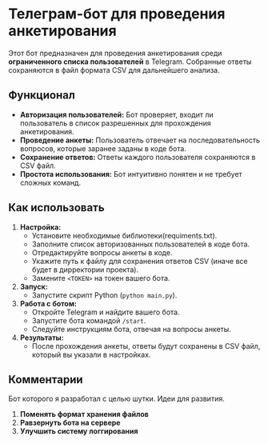 # Телеграм-бот для проведения анкетирования

Этот бот предназначен для проведения анкетирования среди **ограниченного списка пользователей** в Telegram. Собранные ответы сохраняются в файл формата CSV для дальнейшего анализа.

## Функционал

*   **Авторизация пользователей:** Бот проверяет, входит ли пользователь в список разрешенных для прохождения анкетирования.
*   **Проведение анкеты:** Пользователь отвечает на последовательность вопросов, которые заранее заданы в коде бота.
*   **Сохранение ответов:** Ответы каждого пользователя сохраняются в CSV файл.
*   **Простота использования:** Бот интуитивно понятен и не требует сложных команд.

## Как использовать

1.  **Настройка:**
    *   Установите необходимые библиотеки(requiments.txt).
    *   Заполните список авторизованных пользователей в коде бота.
    *   Отредактируйте вопросы анкеты в коде.
    *   Укажите путь к файлу для сохранения ответов CSV (иначе все будет в дирректории проекта).
    *   Замените `<TOKEN>` на токен вашего бота.
2.  **Запуск:**
    *   Запустите скрипт Python (`python main.py`).
3.  **Работа с ботом:**
    *   Откройте Telegram и найдите вашего бота.
    *   Запустите бота командой `/start`.
    *   Следуйте инструкциям бота, отвечая на вопросы анкеты.
4.  **Результаты:**
    *   После прохождения анкеты, ответы будут сохранены в CSV файл, который вы указали в настройках.

## Комментарии
Бот которого я разработал с целью шутки. 
Идеи для развития.
1. **Поменять формат хранения файлов**
2. **Равзернуть бота на сервере**
3. **Улучшить систему логгирования**
